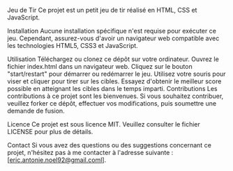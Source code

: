 Jeu de Tir
Ce projet est un petit jeu de tir réalisé en HTML, CSS et JavaScript.

Installation
Aucune installation spécifique n'est requise pour exécuter ce jeu. Cependant, assurez-vous d'avoir un navigateur web compatible avec les technologies HTML5, CSS3 et JavaScript.

Utilisation
Téléchargez ou clonez ce dépôt sur votre ordinateur.
Ouvrez le fichier index.html dans un navigateur web.
Cliquez sur le bouton "start/restart" pour démarrer ou redémarrer le jeu.
Utilisez votre souris pour viser et cliquer pour tirer sur les cibles.
Essayez d'obtenir le meilleur score possible en atteignant les cibles dans le temps imparti.
Contributions
Les contributions à ce projet sont les bienvenues. Si vous souhaitez contribuer, veuillez forker ce dépôt, effectuer vos modifications, puis soumettre une demande de fusion.

Licence
Ce projet est sous licence MIT. Veuillez consulter le fichier LICENSE pour plus de détails.

Contact
Si vous avez des questions ou des suggestions concernant ce projet, n'hésitez pas à me contacter à l'adresse suivante : [eric.antonie.noel92@gmail.coml].

